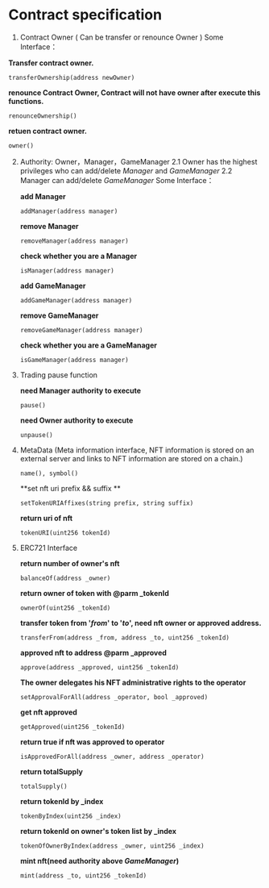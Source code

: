 # Contract specification
1. Contract Owner  ( Can be transfer or renounce Owner  )
  Some Interface：

  **Transfer contract owner.**

  ```
  transferOwnership(address newOwner) 
  ```

  **renounce Contract Owner, Contract will not have owner after execute this functions.**

  ```
  renounceOwnership()
  ```

  **retuen contract owner.**

  ```
  owner()
  ```

2. Authority: Owner，Manager，GameManager
	2.1 Owner has the highest privileges who can add/delete *Manager* and *GameManager*
	2.2 Manager can add/delete *GameManager*
	Some Interface：
	
	**add Manager**
	
	```
	addManager(address manager)
	```
	
	**remove Manager**
	
	```
	removeManager(address manager)
	```
	
	**check whether you are a Manager**
	
	```
	isManager(address manager)
	```
	
	**add GameManager**
	
	```
	addGameManager(address manager)
	```
	
	**remove GameManager**
	
	```
	removeGameManager(address manager)
	```
	
	**check whether you are a GameManager**
	
	```
	isGameManager(address manager)
	```
	
3. Trading pause function

   **need Manager authority to execute**

   ```
   pause()
   ```

   **need Owner authority to execute**

   ```
   unpause()
   ```

4. MetaData (Meta information interface, NFT information is stored on an external server and links to NFT information are stored on a chain.)

   ```
   name(), symbol()
   ```

   **set nft uri prefix && suffix **

   ```
   setTokenURIAffixes(string prefix, string suffix)
   ```

   **return uri of nft**

   ```
   tokenURI(uint256 tokenId)
   ```

5. ERC721 Interface

   **return number of owner's nft**

   ```
   balanceOf(address _owner)
   ```

   **return owner of token with @parm _tokenId**

   ```
   ownerOf(uint256 _tokenId)
   ```

   **transfer token from '*from*' to '*to*', need nft owner or approved address.**

   ```
   transferFrom(address _from, address _to, uint256 _tokenId)
   ```

   **approved nft to address @parm _approved**

   ```
   approve(address _approved, uint256 _tokenId)
   ```

   **The owner delegates his NFT administrative rights to the operator**

   ```
   setApprovalForAll(address _operator, bool _approved)
   ```

   **get nft approved**

   ```
   getApproved(uint256 _tokenId)
   ```

   **return true if nft was approved to operator**

   ```
   isApprovedForAll(address _owner, address _operator)
   ```

   **return totalSupply**

   ```
   totalSupply()
   ```

   **return tokenId by _index**

   ```
   tokenByIndex(uint256 _index)
   ```

   **return tokenId on owner's token list by _index**

   ```
   tokenOfOwnerByIndex(address _owner, uint256 _index)
   ```

   **mint nft(need authority above *GameManager*)**

   ```
   mint(address _to, uint256 _tokenId)
   ```

   

